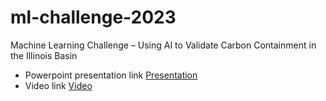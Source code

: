 # ml-challenge-2023
Machine Learning Challenge – Using AI to Validate Carbon Containment in the Illinois Basin

- Powerpoint presentation link
[Presentation](https://u.pcloud.link/publink/show?code=XZJ4lqVZyQqfe2xmL77uMhmTUWtjnkCiM9qV)
- Video link [Video](https://u.pcloud.link/publink/show?code=XZGslqVZFXzuAkGuWNh4qdI5YgCDL4OHGVP7)